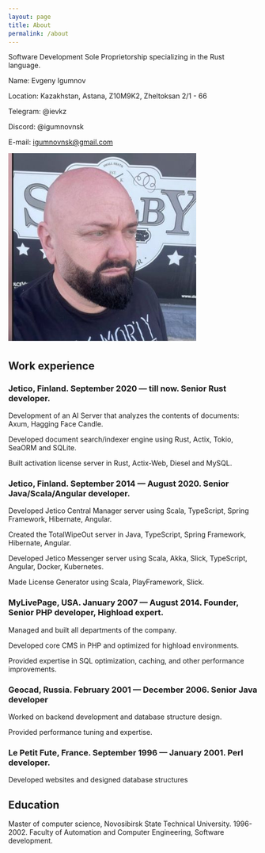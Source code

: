```yaml
---
layout: page
title: About
permalink: /about
---
```

Software Development Sole Proprietorship specializing in the Rust language.

Name: Evgeny Igumnov

Location: Kazakhstan, Astana, Z10M9K2, Zheltoksan 2/1 - 66

Telegram: @ievkz 

Discord: @igumnovnsk

E-mail: igumnovnsk@gmail.com

![Evgeny Igumnov](/igumnov.jpg)

## Work experience

### Jetico, Finland. September 2020 — till now. Senior Rust developer.

Development of an AI Server that analyzes the contents of documents: Axum, Hagging Face Candle.

Developed document search/indexer engine using Rust, Actix, Tokio, SeaORM and SQLite.

Built activation license server in Rust, Actix-Web, Diesel and MySQL.

### Jetico, Finland. September 2014 — August 2020. Senior Java/Scala/Angular developer.

Developed Jetico Central Manager server using Scala, TypeScript, Spring Framework, Hibernate, Angular.

Created the TotalWipeOut server in Java, TypeScript, Spring Framework, Hibernate, Angular.

Developed Jetico Messenger server using Scala, Akka, Slick, TypeScript, Angular, Docker, Kubernetes.

Made License Generator using Scala, PlayFramework, Slick.

### MyLivePage, USA. January 2007 — August 2014. Founder, Senior PHP developer, Highload expert.

Managed and built all departments of the company.

Developed core CMS in PHP and optimized for highload environments.

Provided expertise in SQL optimization, caching, and other performance improvements.

### Geocad, Russia. February 2001 — December 2006. Senior Java developer

Worked on backend development and database structure design.

Provided performance tuning and expertise.

### Le Petit Fute, France. September 1996 — January 2001. Perl developer.

Developed websites and designed database structures

## Education

Master of computer science, Novosibirsk State Technical University. 1996-2002. Faculty of Automation and Computer Engineering, Software development.


